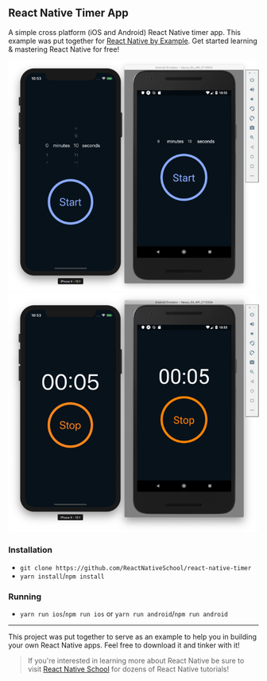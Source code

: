 ## React Native Timer App

A simple cross platform (iOS and Android) React Native timer app. This example was put together for [React Native by Example](https://learn.handlebarlabs.com/p/react-native-by-example-free). Get started learning & mastering React Native for free!

![Demo Select](./assets/select.png)
![Demo Count](./assets/countdown.png)

### Installation

- `git clone https://github.com/ReactNativeSchool/react-native-timer`
- `yarn install`/`npm install`

### Running

- `yarn run ios`/`npm run ios` or `yarn run android`/`npm run android`

---

This project was put together to serve as an example to help you in building your own React Native apps. Feel free to download it and tinker with it!

> If you're interested in learning more about React Native be sure to visit [React Native School](https://www.reactnativeschool.com/) for dozens of React Native tutorials!
